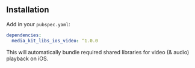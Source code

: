 ## Installation

Add in your `pubspec.yaml`:

```yaml
dependencies:
  media_kit_libs_ios_video: ^1.0.0
```

This will automatically bundle required shared libraries for video (& audio) playback on iOS.
